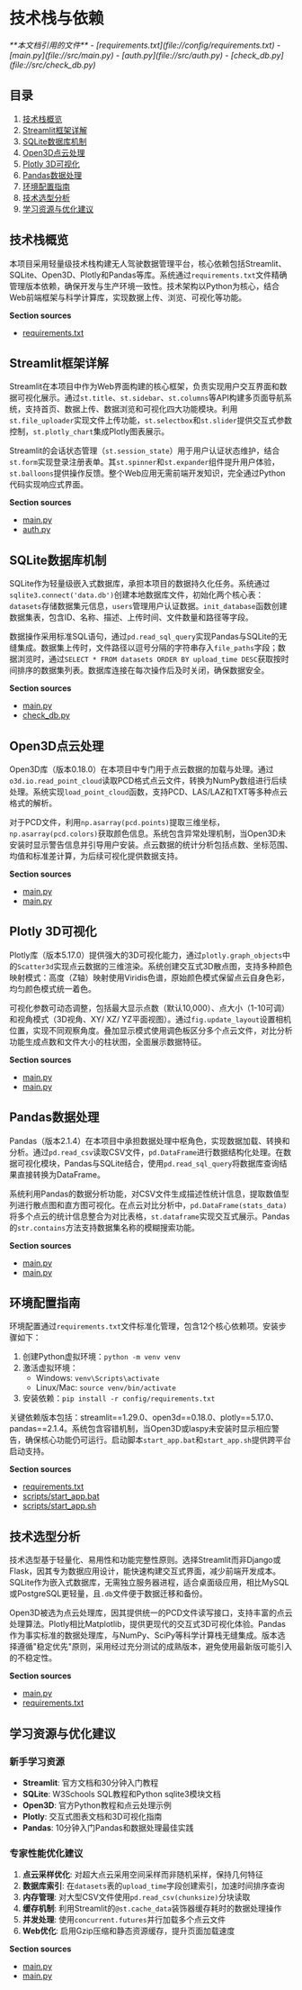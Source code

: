 # 技术栈与依赖

<cite>
**本文档引用的文件**  
- [requirements.txt](file://config/requirements.txt)
- [main.py](file://src/main.py)
- [auth.py](file://src/auth.py)
- [check_db.py](file://src/check_db.py)
</cite>

## 目录
1. [技术栈概览](#技术栈概览)  
2. [Streamlit框架详解](#streamlit框架详解)  
3. [SQLite数据库机制](#sqlite数据库机制)  
4. [Open3D点云处理](#open3d点云处理)  
5. [Plotly 3D可视化](#plotly-3d可视化)  
6. [Pandas数据处理](#pandas数据处理)  
7. [环境配置指南](#环境配置指南)  
8. [技术选型分析](#技术选型分析)  
9. [学习资源与优化建议](#学习资源与优化建议)

## 技术栈概览

本项目采用轻量级技术栈构建无人驾驶数据管理平台，核心依赖包括Streamlit、SQLite、Open3D、Plotly和Pandas等库。系统通过`requirements.txt`文件精确管理版本依赖，确保开发与生产环境一致性。技术架构以Python为核心，结合Web前端框架与科学计算库，实现数据上传、浏览、可视化等功能。

**Section sources**  
- [requirements.txt](file://config/requirements.txt#L0-L11)

## Streamlit框架详解

Streamlit在本项目中作为Web界面构建的核心框架，负责实现用户交互界面和数据可视化展示。通过`st.title`、`st.sidebar`、`st.columns`等API构建多页面导航系统，支持首页、数据上传、数据浏览和可视化四大功能模块。利用`st.file_uploader`实现文件上传功能，`st.selectbox`和`st.slider`提供交互式参数控制，`st.plotly_chart`集成Plotly图表展示。

Streamlit的会话状态管理（`st.session_state`）用于用户认证状态维护，结合`st.form`实现登录注册表单。其`st.spinner`和`st.expander`组件提升用户体验，`st.balloons`提供操作反馈。整个Web应用无需前端开发知识，完全通过Python代码实现响应式界面。

**Section sources**  
- [main.py](file://src/main.py#L0-L806)
- [auth.py](file://src/auth.py#L8-L561)

## SQLite数据库机制

SQLite作为轻量级嵌入式数据库，承担本项目的数据持久化任务。系统通过`sqlite3.connect('data.db')`创建本地数据库文件，初始化两个核心表：`datasets`存储数据集元信息，`users`管理用户认证数据。`init_database`函数创建数据集表，包含ID、名称、描述、上传时间、文件数量和路径等字段。

数据操作采用标准SQL语句，通过`pd.read_sql_query`实现Pandas与SQLite的无缝集成。数据集上传时，文件路径以逗号分隔的字符串存入`file_paths`字段；数据浏览时，通过`SELECT * FROM datasets ORDER BY upload_time DESC`获取按时间排序的数据集列表。数据库连接在每次操作后及时关闭，确保数据安全。

**Section sources**  
- [main.py](file://src/main.py#L382-L398)
- [check_db.py](file://src/check_db.py#L0-L13)

## Open3D点云处理

Open3D库（版本0.18.0）在本项目中专门用于点云数据的加载与处理。通过`o3d.io.read_point_cloud`读取PCD格式点云文件，转换为NumPy数组进行后续处理。系统实现`load_point_cloud`函数，支持PCD、LAS/LAZ和TXT等多种点云格式的解析。

对于PCD文件，利用`np.asarray(pcd.points)`提取三维坐标，`np.asarray(pcd.colors)`获取颜色信息。系统包含异常处理机制，当Open3D未安装时显示警告信息并引导用户安装。点云数据的统计分析包括点数、坐标范围、均值和标准差计算，为后续可视化提供数据支持。

**Section sources**  
- [main.py](file://src/main.py#L29-L58)
- [main.py](file://src/main.py#L73-L110)

## Plotly 3D可视化

Plotly库（版本5.17.0）提供强大的3D可视化能力，通过`plotly.graph_objects`中的`Scatter3d`实现点云数据的三维渲染。系统创建交互式3D散点图，支持多种颜色映射模式：高度（Z轴）映射使用Viridis色谱，原始颜色模式保留点云自身色彩，均匀颜色模式统一着色。

可视化参数可动态调整，包括最大显示点数（默认10,000）、点大小（1-10可调）和视角模式（3D视角、XY/ XZ/ YZ平面视图）。通过`fig.update_layout`设置相机位置，实现不同观察角度。叠加显示模式使用调色板区分多个点云文件，对比分析功能生成点数和文件大小的柱状图，全面展示数据特征。

**Section sources**  
- [main.py](file://src/main.py#L144-L185)
- [main.py](file://src/main.py#L230-L260)

## Pandas数据处理

Pandas（版本2.1.4）在本项目中承担数据处理中枢角色，实现数据加载、转换和分析。通过`pd.read_csv`读取CSV文件，`pd.DataFrame`进行数据结构化处理。在数据可视化模块，Pandas与SQLite结合，使用`pd.read_sql_query`将数据库查询结果直接转换为DataFrame。

系统利用Pandas的数据分析功能，对CSV文件生成描述性统计信息，提取数值型列进行散点图和直方图可视化。在点云对比分析中，`pd.DataFrame(stats_data)`将多个点云的统计信息整合为对比表格，`st.dataframe`实现交互式展示。Pandas的`str.contains`方法支持数据集名称的模糊搜索功能。

**Section sources**  
- [main.py](file://src/main.py#L525-L557)
- [main.py](file://src/main.py#L637-L661)

## 环境配置指南

环境配置通过`requirements.txt`文件标准化管理，包含12个核心依赖项。安装步骤如下：

1. 创建Python虚拟环境：`python -m venv venv`
2. 激活虚拟环境：
   - Windows: `venv\Scripts\activate`
   - Linux/Mac: `source venv/bin/activate`
3. 安装依赖：`pip install -r config/requirements.txt`

关键依赖版本包括：streamlit==1.29.0、open3d==0.18.0、plotly==5.17.0、pandas==2.1.4。系统包含容错机制，当Open3D或laspy未安装时显示相应警告，确保核心功能仍可运行。启动脚本`start_app.bat`和`start_app.sh`提供跨平台启动支持。

**Section sources**  
- [requirements.txt](file://config/requirements.txt#L0-L11)
- [scripts/start_app.bat](file://scripts/start_app.bat)
- [scripts/start_app.sh](file://scripts/start_app.sh)

## 技术选型分析

技术选型基于轻量化、易用性和功能完整性原则。选择Streamlit而非Django或Flask，因其专为数据应用设计，能快速构建交互式界面，减少前端开发成本。SQLite作为嵌入式数据库，无需独立服务器进程，适合桌面级应用，相比MySQL或PostgreSQL更轻量，且`.db`文件便于数据迁移和备份。

Open3D被选为点云处理库，因其提供统一的PCD文件读写接口，支持丰富的点云处理算法。Plotly相比Matplotlib，提供更现代的交互式3D可视化体验。Pandas作为事实标准的数据处理库，与NumPy、SciPy等科学计算栈无缝集成。版本选择遵循"稳定优先"原则，采用经过充分测试的成熟版本，避免使用最新版可能引入的不稳定性。

**Section sources**  
- [main.py](file://src/main.py#L0-L806)
- [requirements.txt](file://config/requirements.txt#L0-L11)

## 学习资源与优化建议

### 新手学习资源
- **Streamlit**: 官方文档和30分钟入门教程
- **SQLite**: W3Schools SQL教程和Python sqlite3模块文档
- **Open3D**: 官方Python教程和点云处理示例
- **Plotly**: 交互式图表文档和3D可视化指南
- **Pandas**: 10分钟入门Pandas和数据处理最佳实践

### 专家性能优化建议
1. **点云采样优化**: 对超大点云采用空间采样而非随机采样，保持几何特征
2. **数据库索引**: 在`datasets`表的`upload_time`字段创建索引，加速时间排序查询
3. **内存管理**: 对大型CSV文件使用`pd.read_csv(chunksize)`分块读取
4. **缓存机制**: 利用Streamlit的`@st.cache_data`装饰器缓存耗时的数据处理操作
5. **并发处理**: 使用`concurrent.futures`并行加载多个点云文件
6. **Web优化**: 启用Gzip压缩和静态资源缓存，提升页面加载速度

**Section sources**  
- [main.py](file://src/main.py#L106-L148)
- [main.py](file://src/main.py#L287-L320)